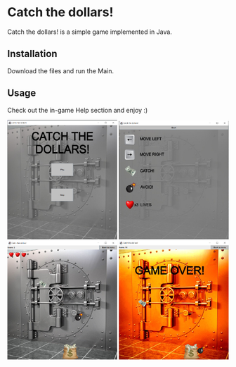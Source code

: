# Catch the dollars!

Catch the dollars! is a simple game implemented in Java.

## Installation

Download the files and run the Main.

## Usage

Check out the in-game Help section and enjoy :)

<img src="start.png" alt="image" width="250"/>
<img src="help.png" alt="image" width="250"/>
<img src="game.png" alt="image" width="250"/>
<img src="gameover.png" alt="image" width="250"/>
